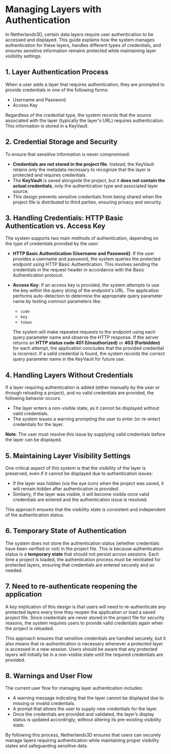 # Managing Layers with Authentication

In Netherlands3D, certain data layers require user authentication to be accessed and displayed. This guide explains how
the system manages authentication for these layers, handles different types of credentials, and ensures sensitive
information remains protected while maintaining layer visibility settings.

## 1. Layer Authentication Process

When a user adds a layer that requires authentication, they are prompted to provide credentials in one of the
following forms:

- Username and Password
- Access Key

Regardless of the credential type, the system records that the source associated with the layer (typically the layer's
URL) requires authentication. This information is stored in a KeyVault.

## 2. Credential Storage and Security

To ensure that sensitive information is never compromised:

- **Credentials are not stored in the project file**. Instead, the KeyVault retains only the metadata necessary to 
  recognize that the layer is protected and requires credentials.
- The **KeyVault** is saved alongside the project, but it **does not contain the actual credentials**, only the 
  authentication type and associated layer source.
- This design prevents sensitive credentials from being shared when the project file is distributed to third parties,
  ensuring privacy and security.

## 3. Handling Credentials: HTTP Basic Authentication vs. Access Key

The system supports two main methods of authentication, depending on the type of credentials provided by the user:

- **HTTP Basic Authentication (Username and Password)**: If the user provides a username and password, the system 
  queries the protected endpoint using HTTP Basic Authentication. This involves sending the credentials in the request 
  header in accordance with the Basic Authentication protocol.

- **Access Key**: If an access key is provided, the system attempts to use the key within the query string of the 
  endpoint's URL. The application performs auto-detection to determine the appropriate query parameter name by testing 
  common parameters like:

  - `code`
  - `key`
  - `token`

  The system will make repeated requests to the endpoint using each query parameter name and observe the HTTP response. 
  If the server returns an **HTTP status code 401 (Unauthorized)** or **403 (Forbidden)** for each attempt, the 
  application concludes that the provided credential is incorrect. If a valid credential is found, the system records 
  the correct query parameter name in the KeyVault for future use.

## 4. Handling Layers Without Credentials

If a layer requiring authentication is added (either manually by the user or through reloading a project), and no
valid credentials are provided, the following behavior occurs:

- The layer enters a non-visible state, as it cannot be displayed without valid credentials.
- The system issues a warning prompting the user to enter (or re-enter) credentials for the layer.

**Note**: The user must resolve this issue by supplying valid credentials before the layer can be displayed.

## 5. Maintaining Layer Visibility Settings

One critical aspect of this system is that the visibility of the layer is preserved, even if it cannot be displayed
due to authentication issues:

- If the layer was hidden (via the eye icon) when the project was saved, it will remain hidden after authentication 
  is provided.
- Similarly, if the layer was visible, it will become visible once valid credentials are entered and the authentication
  issue is resolved.

This approach ensures that the visibility state is consistent and independent of the authentication status.

## 6. Temporary State of Authentication

The system does not store the authentication status (whether credentials have been verified or not) in the project
file. This is because authentication status is a **temporary state** that should not persist across sessions. Each time 
a project is loaded, the authentication process must be reinitiated for protected layers, ensuring that credentials are
entered securely and as needed.

## 7. Need to re-authenticate reopening the application

A key implication of this design is that users will need to re-authenticate any protected layers every time they reopen
the application or load a saved project file. Since credentials are never stored in the project file for security
reasons, the system requires users to provide valid credentials again when the project is reloaded.

This approach ensures that sensitive credentials are handled securely, but it also means that re-authentication is
necessary whenever a protected layer is accessed in a new session. Users should be aware that any protected layers will
initially be in a non-visible state until the required credentials are provided.

## 8. Warnings and User Flow

The current user flow for managing layer authentication includes:

- A warning message indicating that the layer cannot be displayed due to missing or invalid credentials.
- A prompt that allows the user to supply new credentials for the layer.
- Once the credentials are provided and validated, the layer’s display status is updated accordingly, without altering 
  its pre-existing visibility state.

By following this process, Netherlands3D ensures that users can securely manage layers requiring authentication while
maintaining proper visibility states and safeguarding sensitive data.
